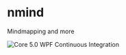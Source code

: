 # nmind
Mindmapping and more

![Core 5.0 WPF Continuous Integration](https://github.com/aheil/nmind/workflows/CI/badge.svg)

